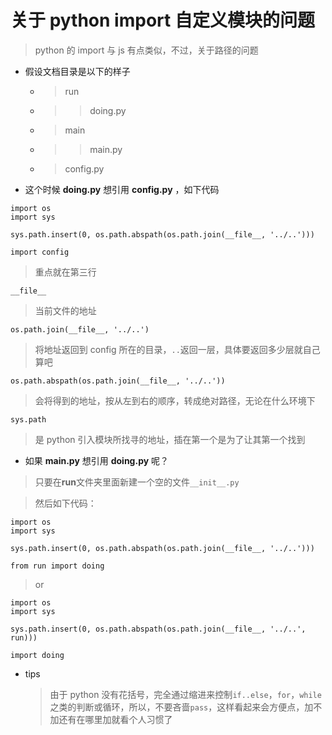 # 关于 python import 自定义模块的问题

> python 的 import 与 js 有点类似，不过，关于路径的问题

* 假设文档目录是以下的样子

  * > run
  * > > doing.py
  * > main
  * > > main.py
  * > config.py

* 这个时候 **doing.py** 想引用 **config.py** ，如下代码

```
import os
import sys

sys.path.insert(0, os.path.abspath(os.path.join(__file__, '../..')))

import config
```

> 重点就在第三行

`__file__`

> 当前文件的地址

`os.path.join(__file__, '../..')`

> 将地址返回到 config 所在的目录，`..`返回一层，具体要返回多少层就自己算吧

`os.path.abspath(os.path.join(__file__, '../..'))`

> 会将得到的地址，按从左到右的顺序，转成绝对路径，无论在什么环境下

`sys.path`

> 是 python 引入模块所找寻的地址，插在第一个是为了让其第一个找到

* 如果 **main.py** 想引用 **doing.py** 呢？

> 只要在**run**文件夹里面新建一个空的文件`__init__.py`

> 然后如下代码：

```
import os
import sys

sys.path.insert(0, os.path.abspath(os.path.join(__file__, '../..')))

from run import doing
```

> or

```
import os
import sys

sys.path.insert(0, os.path.abspath(os.path.join(__file__, '../..', run)))

import doing
```

* tips
  > 由于 python 没有花括号，完全通过缩进来控制`if..else`，`for`，`while`之类的判断或循环，所以，不要吝啬`pass`，这样看起来会方便点，加不加还有在哪里加就看个人习惯了
